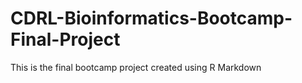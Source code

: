 # CDRL-Bioinformatics-Bootcamp-Final-Project
This is the final bootcamp project created using R Markdown
